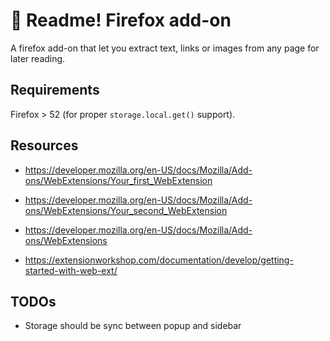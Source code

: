 # 🦊 Readme! Firefox add-on

A firefox add-on that let you extract text, links or images from any page for later reading.

## Requirements

Firefox > 52 (for proper `storage.local.get()` support).

## Resources

- https://developer.mozilla.org/en-US/docs/Mozilla/Add-ons/WebExtensions/Your_first_WebExtension
- https://developer.mozilla.org/en-US/docs/Mozilla/Add-ons/WebExtensions/Your_second_WebExtension
- https://developer.mozilla.org/en-US/docs/Mozilla/Add-ons/WebExtensions

- https://extensionworkshop.com/documentation/develop/getting-started-with-web-ext/

## TODOs

- Storage should be sync between popup and sidebar
